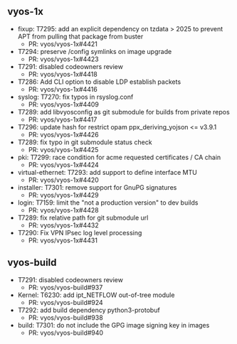 ## vyos-1x
- fixup: T7295: add an explicit dependency on tzdata > 2025 to prevent APT from pulling that package from buster
   - PR: vyos/vyos-1x#4421
- T7294: preserve /config symlinks on image upgrade
   - PR: vyos/vyos-1x#4423
- T7291: disabled codeowners review
   - PR: vyos/vyos-1x#4418
- T7286: Add CLI option to disable LDP establish packets
   - PR: vyos/vyos-1x#4416
- syslog: T7270: fix typos in rsyslog.conf
   - PR: vyos/vyos-1x#4409
- T7289: add libvyosconfig as git submodule for builds from private repos
   - PR: vyos/vyos-1x#4417
- T7296: update hash for restrict opam ppx_deriving_yojson <= v3.9.1
   - PR: vyos/vyos-1x#4426
- T7289: fix typo in git submodule status check
   - PR: vyos/vyos-1x#4425
- pki: T7299: race condition for acme requested certificates / CA chain
   - PR: vyos/vyos-1x#4424
- virtual-ethernet: T7293: add support to define interface MTU
   - PR: vyos/vyos-1x#4420
- installer: T7301: remove support for GnuPG signatures
   - PR: vyos/vyos-1x#4429
- login: T7159: limit the "not a production version" to dev builds
   - PR: vyos/vyos-1x#4428
- T7289: fix relative path for git submodule url
   - PR: vyos/vyos-1x#4432
- T7290: Fix VPN IPsec log level processing
   - PR: vyos/vyos-1x#4431


## vyos-build
- T7291: disabled codeowners review
   - PR: vyos/vyos-build#937
- Kernel: T6230: add ipt_NETFLOW out-of-tree module
   - PR: vyos/vyos-build#924
- T7292: add build dependency python3-protobuf
   - PR: vyos/vyos-build#938
- build: T7301: do not include the GPG image signing key in images
   - PR: vyos/vyos-build#940


